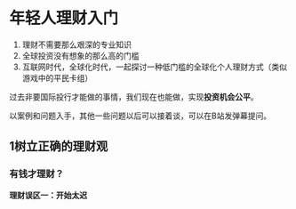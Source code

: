 # 年轻人理财入门

1. 理财不需要那么艰深的专业知识
2. 全球投资没有想象的那么高的门槛
3. 互联网时代，全球化时代，一起探讨一种低门槛的全球化个人理财方式（类似游戏中的平民卡组）

过去非要国际投行才能做的事情，我们现在也能做，实现**投资机会公平**。

以案例和问题入手，其他一些问题以后可以接着谈，可以在B站发弹幕提问。


## 1树立正确的理财观

### 有钱才理财？

**理财误区一：开始太迟**















































































































































